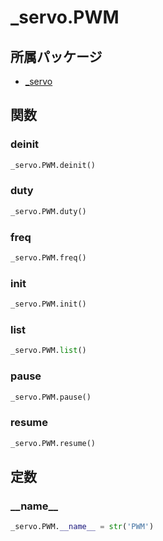 # _servo.PWM

## 所属パッケージ
- [_servo](../../module/_servo)

## 関数

### deinit
```python
_servo.PWM.deinit()
```

### duty
```python
_servo.PWM.duty()
```

### freq
```python
_servo.PWM.freq()
```

### init
```python
_servo.PWM.init()
```

### list
```python
_servo.PWM.list()
```

### pause
```python
_servo.PWM.pause()
```

### resume
```python
_servo.PWM.resume()
```

## 定数

### \_\_name\_\_
```python
_servo.PWM.__name__ = str('PWM')
```
